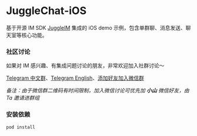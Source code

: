 # JuggleChat-iOS

基于开源 IM SDK [JuggleIM](https://github.com/juggleim) 集成的 iOS demo 示例，包含单群聊、消息发送、聊天室等核心功能。

### 社区讨论

如果对 IM 感兴趣、有集成问题讨论的朋友，非常欢迎加入社群讨论～

[Telegram 中文群](https://t.me/juggleim_zh)、[Telegram English](https://t.me/juggleim_en)、[添加好友加入微信群](https://downloads.juggleim.com/xiaoshan.jpg)

_备注：由于微信群二维码有时间限制，加入微信讨论可优先加 **小山** 微信好友，由 Ta 邀请进群组_


### 安装依赖

```sh
pod install
```
